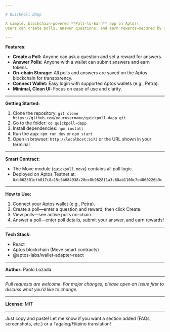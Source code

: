 ```yaml
---

# QuickPoll DApp

A simple, blockchain-powered **Poll-to-Earn** app on Aptos!
Users can create polls, answer questions, and earn rewards—secured by smart contracts and powered by web3 wallets.

---
```


**Features:**

* **Create a Poll:** Anyone can ask a question and set a reward for answers.
* **Answer Polls:** Anyone with a wallet can submit answers and earn tokens.
* **On-chain Storage:** All polls and answers are saved on the Aptos blockchain for transparency.
* **Connect Wallet:** Easy login with supported Aptos wallets (e.g., Petra).
* **Minimal, Clean UI:** Focus on ease of use and clarity.

---

**Getting Started:**

1. Clone the repository:
   `git clone https://github.com/yourusername/quickpoll-dapp.git`
2. Go to the folder:
   `cd quickpoll-dapp`
3. Install dependencies:
   `npm install`
4. Run the app:
   `npm run dev` or `npm start`
5. Open in browser:
   `http://localhost:5173` or the URL shown in your terminal

---

**Smart Contract:**

* The Move module (`quickpoll.move`) contains all poll logic.
* Deployed on Aptos Testnet at:
  `0xb062501efb017c8a15c6b684938c20ec8b9828f1a3c68ab1100c7e4860226b9c`

---

**How to Use:**

1. Connect your Aptos wallet (e.g., Petra).
2. Create a poll—enter a question and reward, then click Create.
3. View polls—see active polls on-chain.
4. Answer a poll—enter poll details, submit your answer, and earn rewards!

---

**Tech Stack:**

* React
* Aptos blockchain (Move smart contracts)
* @aptos-labs/wallet-adapter-react

---

**Author:**
Paolo Lozada

---

*Pull requests are welcome. For major changes, please open an issue first to discuss what you’d like to change.*

---

**License:** MIT

---

Just copy and paste!
Let me know if you want a section added (FAQs, screenshots, etc.) or a Tagalog/Filipino translation!
